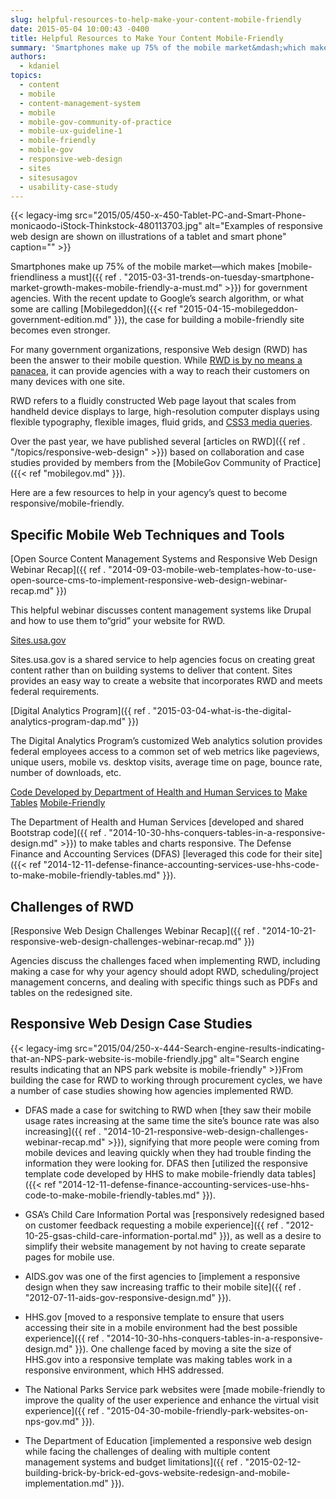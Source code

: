 ```yaml
---
slug: helpful-resources-to-help-make-your-content-mobile-friendly
date: 2015-05-04 10:00:43 -0400
title: Helpful Resources to Make Your Content Mobile-Friendly
summary: 'Smartphones make up 75% of the mobile market&mdash;which makes mobile-friendliness a must for government agencies. With the recent update to Google’s search algorithm, or what some are calling Mobilegeddon, the case for building a mobile-friendly site becomes even stronger. For many government organizations, responsive Web design (RWD) has been the answer to their mobile question.'
authors:
  - kdaniel
topics:
  - content
  - mobile
  - content-management-system
  - mobile
  - mobile-gov-community-of-practice
  - mobile-ux-guideline-1
  - mobile-friendly
  - mobile-gov
  - responsive-web-design
  - sites
  - sitesusagov
  - usability-case-study
---
```


{{< legacy-img src="2015/05/450-x-450-Tablet-PC-and-Smart-Phone-monicaodo-iStock-Thinkstock-480113703.jpg" alt="Examples of responsive web design are shown on illustrations of a tablet and smart phone" caption="" >}}

Smartphones make up 75% of the mobile market—which makes [mobile-friendliness a must]({{ ref . "2015-03-31-trends-on-tuesday-smartphone-market-growth-makes-mobile-friendly-a-must.md" >}}) for government agencies. With the recent update to Google’s search algorithm, or what some are calling [Mobilegeddon]({{< ref "2015-04-15-mobilegeddon-government-edition.md" }}), the case for building a mobile-friendly site becomes even stronger.

For many government organizations, responsive Web design (RWD) has been the answer to their mobile question. While [RWD is by no means a panacea](http://www.smashingmagazine.com/2014/07/22/responsive-web-design-should-not-be-your-only-mobile-strategy/), it can provide agencies with a way to reach their customers on many devices with one site.

RWD refers to a fluidly constructed Web page layout that scales from handheld device displays to large, high-resolution computer displays using flexible typography, flexible images, fluid grids, and [CSS3 media queries](http://www.w3.org/TR/css3-mediaqueries/).

Over the past year, we have published several [articles on RWD]({{ ref . "/topics/responsive-web-design" >}}) based on collaboration and case studies provided by members from the [MobileGov Community of Practice]({{< ref "mobilegov.md" }}).

Here are a few resources to help in your agency&#8217;s quest to become responsive/mobile-friendly.

## **Specific Mobile Web Techniques and Tools**

[Open Source Content Management Systems and Responsive Web Design Webinar Recap]({{ ref . "2014-09-03-mobile-web-templates-how-to-use-open-source-cms-to-implement-responsive-web-design-webinar-recap.md" }})

This helpful webinar discusses content management systems like Drupal and how to use them to“grid” your website for RWD.

[Sites.usa.gov](https://sites.usa.gov/)

Sites.usa.gov is a shared service to help agencies focus on creating great content rather than on building systems to deliver that content. Sites provides an easy way to create a website that incorporates RWD and meets federal requirements.

[Digital Analytics Program]({{ ref . "2015-03-04-what-is-the-digital-analytics-program-dap.md" }})

The Digital Analytics Program&#8217;s customized Web analytics solution provides federal employees access to a common set of web metrics like pageviews, unique users, mobile vs. desktop visits, average time on page, bounce rate, number of downloads, etc.

[Code Developed by Department of Health and Human Services to](https://github.com/HHS/HHS-Responsive-Design) [Make](https://github.com/HHS/HHS-Responsive-Design) [Tables](https://github.com/HHS/HHS-Responsive-Design) [Mobile-Friendly](https://github.com/HHS/HHS-Responsive-Design)

The Department of Health and Human Services [developed and shared Bootstrap code]({{ ref . "2014-10-30-hhs-conquers-tables-in-a-responsive-design.md" >}}) to make tables and charts responsive. The Defense Finance and Accounting Services (DFAS) [leveraged this code for their site]({{< ref "2014-12-11-defense-finance-accounting-services-use-hhs-code-to-make-mobile-friendly-tables.md" }}).

## **Challenges of RWD**

[Responsive Web Design Challenges Webinar Recap]({{ ref . "2014-10-21-responsive-web-design-challenges-webinar-recap.md" }})

Agencies discuss the challenges faced when implementing RWD, including making a case for why your agency should adopt RWD, scheduling/project management concerns, and dealing with specific things such as PDFs and tables on the redesigned site.

## **Responsive Web Design Case Studies**

{{< legacy-img src="2015/04/250-x-444-Search-engine-results-indicating-that-an-NPS-park-website-is-mobile-friendly.jpg" alt="Search engine results indicating that an NPS park website is mobile-friendly" >}}From building the case for RWD to working through procurement cycles, we have a number of case studies showing how agencies implemented RWD.

  * DFAS made a case for switching to RWD when [they saw their mobile usage rates increasing at the same time the site’s bounce rate was also increasing]({{ ref . "2014-10-21-responsive-web-design-challenges-webinar-recap.md" >}}), signifying that more people were coming from mobile devices and leaving quickly when they had trouble finding the information they were looking for. DFAS then [utilized the responsive template code developed by HHS to make mobile-friendly data tables]({{< ref "2014-12-11-defense-finance-accounting-services-use-hhs-code-to-make-mobile-friendly-tables.md" }}).

  * GSA’s Child Care Information Portal was [responsively redesigned based on customer feedback requesting a mobile experience]({{ ref . "2012-10-25-gsas-child-care-information-portal.md" }}), as well as a desire to simplify their website management by not having to create separate pages for mobile use.

  * AIDS.gov was one of the first agencies to [implement a responsive design when they saw increasing traffic to their mobile site]({{ ref . "2012-07-11-aids-gov-responsive-design.md" }}).

  * HHS.gov [moved to a responsive template to ensure that users accessing their site in a mobile environment had the best possible experience]({{ ref . "2014-10-30-hhs-conquers-tables-in-a-responsive-design.md" }}). One challenge faced by moving a site the size of HHS.gov into a responsive template was making tables work in a responsive environment, which HHS addressed.

  * The National Parks Service park websites were [made mobile-friendly to improve the quality of the user experience and enhance the virtual visit experience]({{ ref . "2015-04-30-mobile-friendly-park-websites-on-nps-gov.md" }}).

  * The Department of Education [implemented a responsive web design while facing the challenges of dealing with multiple content management systems and budget limitations]({{ ref . "2015-02-12-building-brick-by-brick-ed-govs-website-redesign-and-mobile-implementation.md" }}).
